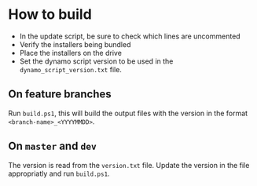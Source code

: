 # How to build

- In the update script, be sure to check which lines are uncommented
- Verify the installers being bundled
- Place the installers on the drive
- Set the dynamo script version to be used in the `dynamo_script_version.txt` file.

## On feature branches

Run `build.ps1`, this will build the output files with the version in the format `<branch-name>_<YYYYMMDD>`.

## On `master` and `dev`

The version is read from the `version.txt` file. Update the version in the file appropriatly and 
run `build.ps1`.
